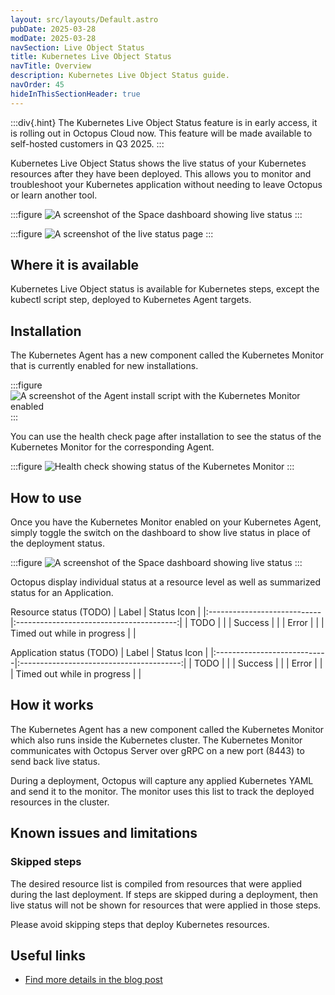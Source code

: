 ```yaml
---
layout: src/layouts/Default.astro
pubDate: 2025-03-28
modDate: 2025-03-28
navSection: Live Object Status
title: Kubernetes Live Object Status
navTitle: Overview
description: Kubernetes Live Object Status guide.
navOrder: 45
hideInThisSectionHeader: true
---
```


:::div{.hint}
The Kubernetes Live Object Status feature is in early access, it is rolling out in Octopus Cloud now. This feature will be made available to self-hosted customers in Q3 2025.
:::

Kubernetes Live Object Status shows the live status of your Kubernetes resources after they have been deployed. This allows you to monitor and troubleshoot your Kubernetes application without needing to leave Octopus or learn another tool.

:::figure
![A screenshot of the Space dashboard showing live status](/docs/deployments/kubernetes/live-object-status/space-dashboard-live-status.png)
:::

:::figure
![A screenshot of the live status page](/docs/deployments/kubernetes/live-object-status/live-status-page.png)
:::

## Where it is available

Kubernetes Live Object status is available for Kubernetes steps, except the kubectl script step, deployed to Kubernetes Agent targets.

## Installation

The Kubernetes Agent has a new component called the Kubernetes Monitor that is currently enabled for new installations. 

:::figure
![A screenshot of the Agent install script with the Kubernetes Monitor enabled](/docs/deployments/kubernetes/live-object-status/agent-install-script.png)
:::

You can use the health check page after installation to see the status of the Kubernetes Monitor for the corresponding Agent.

:::figure
![Health check showing status of the Kubernetes Monitor](/docs/deployments/kubernetes/live-object-status/kubernetes-agent-health-check.png)
:::

## How to use

Once you have the Kubernetes Monitor enabled on your Kubernetes Agent, simply toggle the switch on the dashboard to show live status in place of the deployment status.

:::figure
![A screenshot of the Space dashboard showing live status](/docs/deployments/kubernetes/live-object-status/space-dashboard-live-status.png)
:::

Octopus display individual status at a resource level as well as summarized status for an Application.

Resource status (TODO)
| Label                       | Status Icon                              |
|:----------------------------|:----------------------------------------:|
| TODO                        | <i class="fa-solid fa-spinner"></i>      |
| Success                     | <i class="fa-solid fa-circle-check"></i> |
| Error                       | <i class="fa-solid fa-circle-xmark"></i> |
| Timed out while in progress | <i class="fa-solid fa-clock"></i>        |

Application status (TODO)
| Label                       | Status Icon                              |
|:----------------------------|:----------------------------------------:|
| TODO                        | <i class="fa-solid fa-spinner"></i>      |
| Success                     | <i class="fa-solid fa-circle-check"></i> |
| Error                       | <i class="fa-solid fa-circle-xmark"></i> |
| Timed out while in progress | <i class="fa-solid fa-clock"></i>        |


## How it works

The Kubernetes Agent has a new component called the Kubernetes Monitor which also runs inside the Kubernetes cluster. The Kubernetes Monitor communicates with Octopus Server over gRPC on a new port (8443) to send back live status.

During a deployment, Octopus will capture any applied Kubernetes YAML and send it to the monitor. The monitor uses this list to track the deployed resources in the cluster.

## Known issues and limitations

### Skipped steps
The desired resource list is compiled from resources that were applied during the last deployment. If steps are skipped during a deployment, then live status will not be shown for resources that were applied in those steps.

Please avoid skipping steps that deploy Kubernetes resources.

## Useful links

* [Find more details in the blog post](https://octopus.com/blog/kubernetes-live-object-status)
